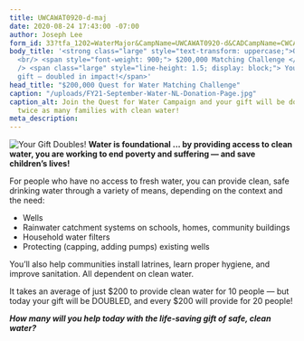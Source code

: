 ```yaml
---
title: UWCAWAT0920-d-maj
date: 2020-08-24 17:43:00 -07:00
author: Joseph Lee
form_id: 33?tfa_1202=WaterMajor&CampName=UWCAWAT0920-d&CADCampName=CWCAWAT0920-d
body_title: '<strong class="large" style="text-transform: uppercase;">Quest for Water</strong>
  <br/> <span style="font-weight: 900;"> $200,000 Matching Challenge </strong><br
  /> <span class="large" style="line-height: 1.5; display: block;"> Your life-saving
  gift — doubled in impact!</span>'
head_title: "$200,000 Quest for Water Matching Challenge"
caption: "/uploads/FY21-September-Water-NL-Donation-Page.jpg"
caption_alt: Join the Quest for Water Campaign and your gift will be doubled to help
  twice as many families with clean water!
meta_description: 
---
```


<img src="/uploads/2x-water-droplet.svg" alt="Your Gift Doubles!" class="small-3 medium-2 right"> **Water is foundational ... by providing access to clean water, you are working to end poverty and suffering — and save children’s lives!**
 
For people who have no access to fresh water, you can provide clean, safe drinking water through a variety of means, depending on the context and the need: 

* Wells 
* Rainwater catchment systems on schools, homes, community buildings 
* Household water filters 
* Protecting (capping, adding pumps) existing wells 

You’ll also help communities install latrines, learn proper hygiene, and improve sanitation. All dependent on clean water. 

It takes an average of just $200 to provide clean water for 10 people — but today your gift will be DOUBLED, and every $200 will provide for 20 people! 

***How many will you help today with the life-saving gift of safe, clean water?***
